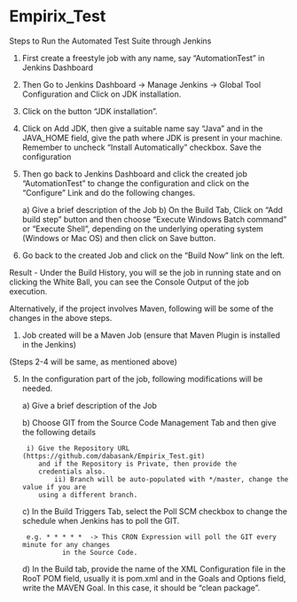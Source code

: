 # Empirix_Test

Steps to Run the Automated Test Suite through Jenkins

1. First create a freestyle job with any name, say “AutomationTest” in Jenkins Dashboard

2. Then Go to Jenkins Dashboard -> Manage Jenkins -> Global Tool Configuration and Click on JDK installation.

3. Click on the button “JDK installation”.

4. Click on Add JDK, then give a suitable name say “Java” and in the JAVA_HOME field, give the path where JDK is present 
   in your machine. Remember to uncheck “Install Automatically” checkbox. Save the configuration

5. Then go back to Jenkins Dashboard and click the created job “AutomationTest” to change the configuration and click on the      “Configure” Link and do the following changes.
      
	a) Give a brief description of the Job
	b) On the Build Tab, Click on “Add build step” button and then choose “Execute Windows Batch command” or “Execute      	          Shell”, depending on the underlying operating system (Windows or Mac OS) and then click on Save button.

6. Go back to the created Job and click on the “Build Now” link on the left.

Result - Under the Build History, you will se the job in running state and on clicking the White Ball, you can see the Console Output of the job execution. 


Alternatively, if the project involves Maven, following will be some of the changes in the above steps.

1.  Job created will be a Maven Job (ensure that Maven Plugin is installed in the Jenkins)

(Steps 2-4 will be same, as mentioned above)

5. In the configuration part of the job, following modifications will be needed.
	
	a) Give a brief description of the Job
	
	b) Choose GIT from the Source Code Management Tab and then give the following
	    details
		
		i) Give the Repository URL (https://github.com/dabasank/Empirix_Test.git)
	   	   and if the Repository is Private, then provide the
		   credentials also.
	           ii) Branch will be auto-populated with */master, change the value if you are
		   using a different branch.
	
	c) In the Build Triggers Tab, select the Poll SCM checkbox to change the 
	    schedule when Jenkins has to poll the GIT.
	   
	    e.g. * * * * *  -> This CRON Expression will poll the GIT every minute for any changes
			     in the Source Code.

	d) In the Build tab, provide the name of the XML Configuration file in the RooT POM
	    field, usually it is pom.xml and in the Goals and Options field, write the MAVEN Goal.
	    In this case, it should be “clean package”.	    
 



 
